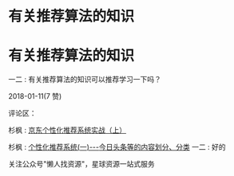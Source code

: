 # 有关推荐算法的知识

# 有关推荐算法的知识

一二 : 有关推荐算法的知识可以推荐学习一下吗？

2018-01-11(7 赞)

评论区：

杉枫 : [京东个性化推荐系统实战（上）](https://mp.weixin.qq.com/s/D2L6CRuhNvIJvMYoWx7Dvw)

杉枫 : [个性化推荐系统](https://mp.weixin.qq.com/s/Z8W2b1YLM4Ss_tPbWoI39w)[(](https://mp.weixin.qq.com/s/Z8W2b1YLM4Ss_tPbWoI39w)[一](https://mp.weixin.qq.com/s/Z8W2b1YLM4Ss_tPbWoI39w)[)---](https://mp.weixin.qq.com/s/Z8W2b1YLM4Ss_tPbWoI39w)[今日头条等的内容划分、分类](https://mp.weixin.qq.com/s/Z8W2b1YLM4Ss_tPbWoI39w) 一二 : 好的

关注公众号"懒人找资源"，星球资源一站式服务